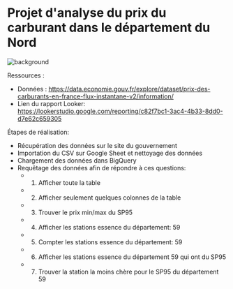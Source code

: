 # Projet d'analyse du prix du carburant dans le département du Nord
![background](https://github.com/user-attachments/assets/09ac6969-8e78-4910-a7cd-1d8fcd8d2f65)

Ressources :
* Données : https://data.economie.gouv.fr/explore/dataset/prix-des-carburants-en-france-flux-instantane-v2/information/
* Lien du rapport Looker: https://lookerstudio.google.com/reporting/c82f7bc1-3ac4-4b33-8dd0-d7e62c659305

Étapes de réalisation:
- Récupération des données sur le site du gouvernement
- Importation du CSV sur Google Sheet et nettoyage des données
- Chargement des données dans BigQuery
- Requêtage des données afin de répondre à ces questions:
  * 1. Afficher toute la table
  * 2. Afficher seulement quelques colonnes de la table
  * 3. Trouver le prix min/max du SP95
  * 4. Afficher les stations essence du département: 59
  * 5. Compter les stations essence du département: 59
  * 6. Afficher les stations essence du département 59 qui ont du SP95
  * 7. Trouver la station la moins chère pour le SP95 du département 59



